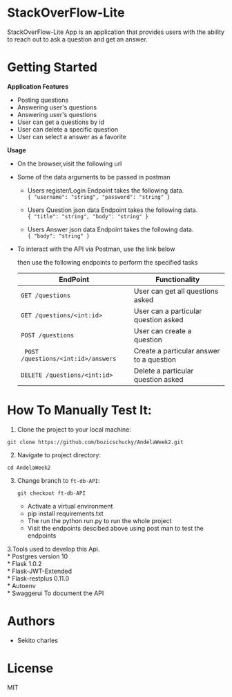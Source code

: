 
# StackOverFlow-Lite
StackOverFlow-Lite App is an application that provides users with the ability to reach out to ask a question and get an answer.


# Getting Started



**Application Features**

* Posting questions
* Answering user's questions 
* Answering user's questions 
* User can get a questions by id
* User can delete a specific question 
* User can select a answer as a favorite


**Usage**

* On the browser,visit the following url

* Some of the data arguments to be passed in postman
  * Users register/Login Endpoint takes the following data.  
  ` {
        "username": "string",
        "password": "string"
          }
    `    
   * Users Question json data Endpoint takes the following data.  
   `
   {
      "title": "string",
      "body": "string"
    }
    `

   * Users Answer json data Endpoint takes the following data.  
   `
   {
      "body": "string"
    }
    `

    
* To interact with the API via Postman, use the link below
    


    then use the following endpoints to perform the specified tasks
    
    EndPoint                            | Functionality
    ------------------------            | ----------------------
    `GET /questions `                     | User can get all questions asked
    `GET /questions/<int:id>  `               | User can a particular question asked
    `POST /questions            `         | User can create a question
    ` POST /questions/<int:id>/answers`        | Create a particular answer to a question
    ` DELETE /questions/<int:id>       `       | Delete a particular question asked

# How To Manually Test It:

  1. Clone the project to your local machine:
  
   `git clone https://github.com/bozicschucky/AndelaWeek2.git`
   
  2. Navigate to project directory:
   
   `cd AndelaWeek2`
    
  3. Change branch to `ft-db-API`:
  
     `git checkout ft-db-API`

      * Activate a virtual environment
      * pip install requirements.txt 
      * The run the python run.py to run the whole project 
      * Visit the endpoints descibed above using post man to test the endpoints


  3.Tools used to develop this Api.  
    * Postgres version 10  
    * Flask 1.0.2  
    * Flask-JWT-Extended   
    * Flask-restplus 0.11.0  
    * Autoenv   
    * Swaggerui To document the API   

    



# Authors
 - Sekito charles

# License
MIT
